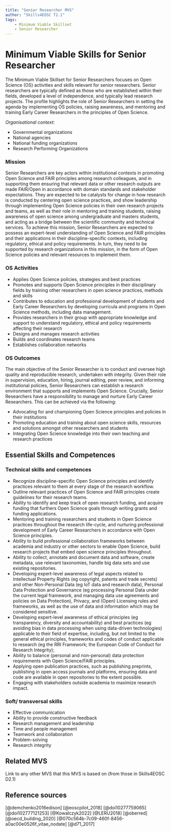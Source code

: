 ```yaml
---
title: "Senior Researcher MVS"
author: "Skills4EOSC T2.1"
tags: 
    - Minimum Viable Skillset
    - Senior Researcher
---
```


# Minimum Viable Skills for **Senior Researcher**

The Minimum Viable Skillset for Senior Researchers focuses on Open Science (OS) activities and skills relevant for senior researchers. Senior researchers are typically defined as those who are established within their fields, developed a level of independence, and typically lead research projects. The profile highlights the role of Senior Researchers in setting the agenda by implementing OS policies, raising awareness, and mentoring and training Early Career Researchers in the principles of Open Science.

*Organisational context*:

- Governmental organizations
- National agencies
- National funding organizations
- Research Performing Organizations


### Mission
Senior Researchers are key actors within institutional contexts in promoting Open Science and FAIR principles among research colleagues, and in supporting them ensuring that relevant data or other research outputs are made FAIR/Open in accordance with domain standards and stakeholder expectations. They are expected to be catalysts for change in how research is conducted by centering open science practices, and show leadership through implementing Open Science policies in their own research projects and teams, as well as their role in mentoring and training students, raising awareness of open science among undergraduate and masters students, and acting as a bridge between the scientific community and technical services. To achieve this mission, Senior Researchers are expected to possess an expert-level understanding of Open Science  and FAIR principles and their applications in their discipline-specific contexts, including regulatory, ethical and policy requirements. In turn, they need to be supported by research organizations in this mission, in the form of Open Science policies and relevant resources to implement them. 

### OS Activities 
- Applies Open Science policies, strategies and best practices
- Promotes and supports Open Science principles in their disciplinary fields by training other researchers in open science practices, methods and skills
- Contributes to education and professional development of students and Early Career Researchers by developing curricula and programs in Open Science methods, including data management. 
- Provides researchers in their group with appropriate knowledge and support to understand regulatory, ethical and  policy requirements affecting their research
- Designs and manages research activities 
- Builds and coordinates research teams
- Establishes collaboration networks

### OS Outcomes
The main objective of the Senior Researcher is to conduct and oversee high quality and reproducible research, undertaken with integrity. Given their role in supervision, education, hiring, journal editing, peer review, and informing institutional policies, Senior Researchers can establish a research environment that supports and implements Open Science. Crucially, Senior Researchers have a responsibility to manage and nurture Early Career Researchers. This can be achieved via the following:

- Advocating for and championing Open Science principles and policies in their institutions
- Promoting education and training about open science skills, resources and solutions amongst other researchers and students 
- Integrating Open Science knowledge into their own teaching and research practices

## Essential Skills and Competences

### Technical skills and competences

- Recognize discipline-specific Open Science principles and identify practices relevant to them at every stage of the research workflow. 
- Outline relevant practices  of Open Science and FAIR principles create guidelines for their research teams. 
- Ability to identify and keep track of open research funding, and acquire funding that furthers Open Science goals through writing grants and funding applications.
- Mentoring and training researchers and students in Open Science practices throughout the research life-cycle, and nurturing professional development of Early Career Researchers in accordance with Open Science principles.
- Ability to build professional collaboration frameworks between academia and industry or other sectors to enable Open Science, build research projects that embed open science principles throughout.
- Ability to collect, annotate and document data and software, create metadata, use relevant taxonomies, handle big data sets and use existing repositories.
- Developing expert-level awareness of legal aspects related to Intellectual Property Rights (eg copyright, patents and trade secrets) and other Non-Personal Data (eg IoT data and research data), Personal Data Protection and Governance (eg processing Personal Data under the current legal framework, and managing data use agreements and policies on Data Protection), Privacy, and (Open) Licensing rules and frameworks, as well as the use of data and information which may be considered sensitive.
- Developing expert-level awareness of ethical principles (eg transparency, diversity and accountability) and best practices (eg avoiding bias in data processing when using data-driven technologies) applicable to their field of expertise, including, but not limited to the general ethical principles, frameworks and codes of conduct applicable to research (eg the RRI Framework; the European Code of Conduct for Research Integrity);
- Ability to balance (personal and non-personal) data protection requirements with Open Science/FAIR principles.
- Applying open publication practices, such as publishing preprints, publishing in open access journals and platforms, ensuring data and code are available in open repositories to the extent possible.  
- Engaging with stakeholders outside academia to maximize research impact.

### Soft/ transversal skills

- Effective communication 
- Ability to provide constructive feedback
- Research management and leadership
- Time and people management
- Teamwork and collaboration
- Problem-solving
- Research integrity 

## Related MVS
Link to any other MVS that this MVS is based on (from those in Skills4EOSC D2.1)

## Reference sources

[@demchenko2016edison] [@eoscpilot_2018] [@doi10277759065] [@doi102777121253] [@Kowalczyk2022] [@LERU2018] [@oberred] [@oecd_building_2020] [@070c564b-7c09-460f-8456-a0ac00e0526f_vitae_nodate] [@d71_2017]
